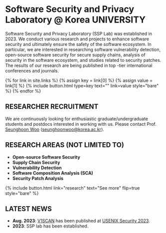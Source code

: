 ---
---

# Software Security and Privacy Laboratory @ Korea UNIVERSITY

Software Security and Privacy Laboratory (SSP Lab) was established in 2023. We conduct various research and projects to enhance software security and ultimately ensure the safety of the software ecosystem. In particular, we are interested in researching software vulnerability detection, open-source software security for secure supply chains, analysis of security in the software ecosystem, and studies related to security patches. The results of our research are being published in top -tier international conferences and journals.

{% for link in site.links %}
    {% assign key = link[0] %}
    {% assign value = link[1] %}
    {% include button.html type=key text="" link=value style="bare" %}
{% endfor %}

## RESEARCHER RECRUITMENT

We are continuously looking for enthusiastic graduate/undergraduate students and postdocs interested in working with us. 
Please contact Prof. [Seunghoon Woo](seunghoonwoo@korea.ac.kr) (seunghoonwoo@korea.ac.kr).

## RESEARCH AREAS (NOT LIMITED TO)

* **Open-source Software Security**
* **Supply Chain Security**
* **Vulnerability Detection**
* **Software Composition Analysis (SCA)**
* **Security Patch Analysis**

{%
  include button.html
  link="research"
  text="See more"
  flip=true
  style="bare"
%}


## LATEST NEWS


* **Aug. 2023**: <U>V1SCAN</U> has been published at [USENIX Security 2023](https://www.usenix.org/conference/usenixsecurity23).
* **2023**: SSP lab has been established.



